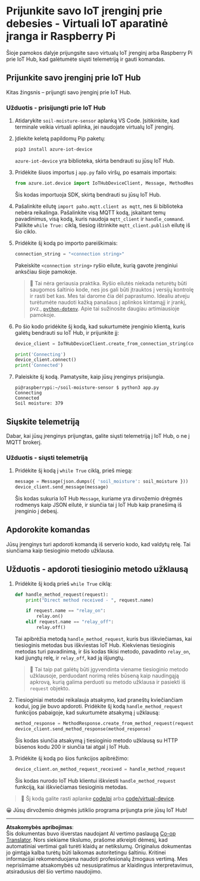<!--
CO_OP_TRANSLATOR_METADATA:
{
  "original_hash": "3ac42e284a7222c0e83d2d43231a364f",
  "translation_date": "2025-08-28T20:33:54+00:00",
  "source_file": "2-farm/lessons/4-migrate-your-plant-to-the-cloud/single-board-computer-connect-hub.md",
  "language_code": "lt"
}
-->
# Prijunkite savo IoT įrenginį prie debesies - Virtuali IoT aparatinė įranga ir Raspberry Pi

Šioje pamokos dalyje prijungsite savo virtualų IoT įrenginį arba Raspberry Pi prie IoT Hub, kad galėtumėte siųsti telemetriją ir gauti komandas.

## Prijunkite savo įrenginį prie IoT Hub

Kitas žingsnis – prijungti savo įrenginį prie IoT Hub.

### Užduotis - prisijungti prie IoT Hub

1. Atidarykite `soil-moisture-sensor` aplanką VS Code. Įsitikinkite, kad terminale veikia virtuali aplinka, jei naudojate virtualų IoT įrenginį.

1. Įdiekite keletą papildomų Pip paketų:

    ```sh
    pip3 install azure-iot-device
    ```

    `azure-iot-device` yra biblioteka, skirta bendrauti su jūsų IoT Hub.

1. Pridėkite šiuos importus į `app.py` failo viršų, po esamais importais:

    ```python
    from azure.iot.device import IoTHubDeviceClient, Message, MethodResponse
    ```

    Šis kodas importuoja SDK, skirtą bendrauti su jūsų IoT Hub.

1. Pašalinkite eilutę `import paho.mqtt.client as mqtt`, nes ši biblioteka nebėra reikalinga. Pašalinkite visą MQTT kodą, įskaitant temų pavadinimus, visą kodą, kuris naudoja `mqtt_client` ir `handle_command`. Palikite `while True:` ciklą, tiesiog ištrinkite `mqtt_client.publish` eilutę iš šio ciklo.

1. Pridėkite šį kodą po importo pareiškimais:

    ```python
    connection_string = "<connection string>"
    ```

    Pakeiskite `<connection string>` ryšio eilute, kurią gavote įrenginiui anksčiau šioje pamokoje.

    > 💁 Tai nėra geriausia praktika. Ryšio eilutės niekada neturėtų būti saugomos šaltinio kode, nes jos gali būti įtrauktos į versijų kontrolę ir rasti bet kas. Mes tai darome čia dėl paprastumo. Idealiu atveju turėtumėte naudoti kažką panašaus į aplinkos kintamąjį ir įrankį, pvz., [`python-dotenv`](https://pypi.org/project/python-dotenv/). Apie tai sužinosite daugiau artimiausioje pamokoje.

1. Po šio kodo pridėkite šį kodą, kad sukurtumėte įrenginio klientą, kuris galėtų bendrauti su IoT Hub, ir prijunkite jį:

    ```python
    device_client = IoTHubDeviceClient.create_from_connection_string(connection_string)

    print('Connecting')
    device_client.connect()
    print('Connected')
    ```

1. Paleiskite šį kodą. Pamatysite, kaip jūsų įrenginys prisijungia.

    ```output
    pi@raspberrypi:~/soil-moisture-sensor $ python3 app.py 
    Connecting
    Connected
    Soil moisture: 379
    ```

## Siųskite telemetriją

Dabar, kai jūsų įrenginys prijungtas, galite siųsti telemetriją į IoT Hub, o ne į MQTT brokerį.

### Užduotis - siųsti telemetriją

1. Pridėkite šį kodą į `while True` ciklą, prieš miegą:

    ```python
    message = Message(json.dumps({ 'soil_moisture': soil_moisture }))
    device_client.send_message(message)
    ```

    Šis kodas sukuria IoT Hub `Message`, kuriame yra dirvožemio drėgmės rodmenys kaip JSON eilutė, ir siunčia tai į IoT Hub kaip pranešimą iš įrenginio į debesį.

## Apdorokite komandas

Jūsų įrenginys turi apdoroti komandą iš serverio kodo, kad valdytų relę. Tai siunčiama kaip tiesioginio metodo užklausa.

## Užduotis - apdoroti tiesioginio metodo užklausą

1. Pridėkite šį kodą prieš `while True` ciklą:

    ```python
    def handle_method_request(request):
        print("Direct method received - ", request.name)
    
        if request.name == "relay_on":
            relay.on()
        elif request.name == "relay_off":
            relay.off()    
    ```

    Tai apibrėžia metodą `handle_method_request`, kuris bus iškviečiamas, kai tiesioginis metodas bus iškviestas IoT Hub. Kiekvienas tiesioginis metodas turi pavadinimą, ir šis kodas tikisi metodo, pavadinto `relay_on`, kad įjungtų relę, ir `relay_off`, kad ją išjungtų.

    > 💁 Tai taip pat galėtų būti įgyvendinta viename tiesioginio metodo užklausoje, perduodant norimą relės būseną kaip naudingąją apkrovą, kurią galima perduoti su metodo užklausa ir pasiekti iš `request` objekto.

1. Tiesioginiai metodai reikalauja atsakymo, kad praneštų kviečiančiam kodui, jog jie buvo apdoroti. Pridėkite šį kodą `handle_method_request` funkcijos pabaigoje, kad sukurtumėte atsakymą į užklausą:

    ```python
    method_response = MethodResponse.create_from_method_request(request, 200)
    device_client.send_method_response(method_response)
    ```

    Šis kodas siunčia atsakymą į tiesioginio metodo užklausą su HTTP būsenos kodu 200 ir siunčia tai atgal į IoT Hub.

1. Pridėkite šį kodą po šios funkcijos apibrėžimo:

    ```python
    device_client.on_method_request_received = handle_method_request
    ```

    Šis kodas nurodo IoT Hub klientui iškviesti `handle_method_request` funkciją, kai iškviečiamas tiesioginis metodas.

> 💁 Šį kodą galite rasti aplanke [code/pi](../../../../../2-farm/lessons/4-migrate-your-plant-to-the-cloud/code/pi) arba [code/virtual-device](../../../../../2-farm/lessons/4-migrate-your-plant-to-the-cloud/code/virtual-device).

😀 Jūsų dirvožemio drėgmės jutiklio programa prijungta prie jūsų IoT Hub!

---

**Atsakomybės apribojimas**:  
Šis dokumentas buvo išverstas naudojant AI vertimo paslaugą [Co-op Translator](https://github.com/Azure/co-op-translator). Nors siekiame tikslumo, prašome atkreipti dėmesį, kad automatiniai vertimai gali turėti klaidų ar netikslumų. Originalus dokumentas jo gimtąja kalba turėtų būti laikomas autoritetingu šaltiniu. Kritinei informacijai rekomenduojama naudoti profesionalų žmogaus vertimą. Mes neprisiimame atsakomybės už nesusipratimus ar klaidingus interpretavimus, atsiradusius dėl šio vertimo naudojimo.